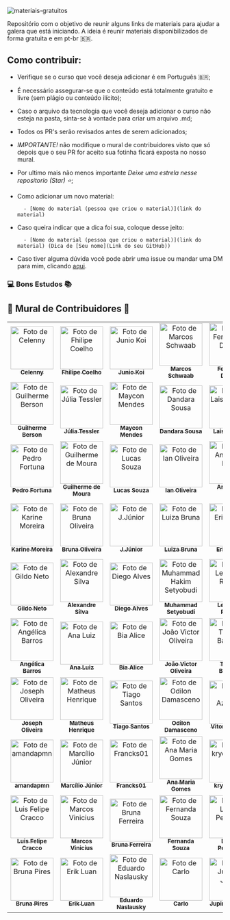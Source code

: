 ![materiais-gratuitos](https://github.com/celycodes/materiais-gratuitos/assets/70456452/6f75be33-9f30-4b7c-835e-9973c57006dd)


Repositório com o objetivo de reunir alguns links de materiais para ajudar a galera que está iniciando. A ideia é reunir materiais disponibilizados de forma gratuita e em pt-br 🇧🇷.

## Como contribuir:

- Verifique se o curso que você deseja adicionar é em Português 🇧🇷;

- É necessário assegurar-se que o conteúdo está totalmente gratuito e livre (sem plágio ou conteúdo ilícito);     

- Caso o arquivo da tecnologia que você deseja adicionar o curso não esteja na pasta, sinta-se à vontade para criar um arquivo .md;

- Todos os PR's serão revisados antes de serem adicionados;

- *IMPORTANTE!* não modifique o mural de contribuidores visto que só depois que o seu PR for aceito sua fotinha ficará exposta no nosso mural. 

- Por ultimo mais não menos importante *Deixe uma estrela nesse repositorio (Star) ⭐*;

- Como adicionar um novo material:

        - [Nome do material (pessoa que criou o material)](link do material) 

- Caso queira indicar que a dica foi sua, coloque desse jeito:
            
        - [Nome do material (pessoa que criou o material)](link do material) (Dica de [Seu nome](Link do seu GitHub))
            
- Caso tiver alguma dúvida você pode abrir uma issue ou mandar uma DM para mim, clicando [aqui](https://www.instagram.com/celycodes/). 


### 💻 Bons Estudos 📚


## 💜 Mural de Contribuidores 💜

<table>
  <tr>
    <td align="center">
      <a href="#">
        <img src="https://avatars.githubusercontent.com/celenny" width="100px;" alt="Foto de Celenny"/><br>
        <sub>
          <b>Celenny</b>
        </sub>
      </a>
    </td>
    <td align="center">
      <a href="#">
        <img src="https://avatars1.githubusercontent.com/fhilipecrash" width="100px;" alt="Foto de Fhilipe Coelho"/><br>
        <sub>
          <b>Fhilipe Coelho</b>
        </sub>
      </a>
    </td>
    <td align="center">
      <a href="#">
        <img src="https://avatars0.githubusercontent.com/Juniokoi" width="100px;" alt="Foto de Junio Koi"/><br>
        <sub>
          <b>Junio Koi</b>
        </sub>
      </a>
    </td>
     </td>
    <td align="center">
      <a href="#">
        <img src="https://avatars1.githubusercontent.com/Marcosschwaab" width="100px;" alt="Foto de Marcos Schwaab"/><br>
        <sub>
          <b>Marcos Schwaab</b>
        </sub>
      </a>
    </td>
    <td align="center">
      <a href="#">
        <img src="https://avatars1.githubusercontent.com/Fernanda-Dantas" width="100px;" alt="Foto de Fernanda-Dantas"/><br>
        <sub>
          <b>Fernanda Dantas</b>
        </sub>
      </a>
    </td>
    <td align="center">
      <a href="#">
        <img src="https://avatars1.githubusercontent.com/sanaderer" width="100px;" alt="Foto de Sabrina Naderer"/><br>
        <sub>
          <b>Sabrina Naderer</b>
        </sub>
      </a>
    </td>
    <td align="center">
      <a href="#">
        <img src="https://avatars1.githubusercontent.com/luizmineiro" width="100px;" alt="Foto de João Luiz Mineiro"/><br>
        <sub>
          <b>João Luiz</b>
        </sub>
      </a>
    </td>
  </tr>
  <tr>
    <td align="center">
      <a href="#">
        <img src="https://avatars1.githubusercontent.com/karontyy" width="100px;" alt="Foto de Guilherme Berson"/><br>
        <sub>
          <b>Guilherme Berson</b>
        </sub>
      </a>
    </td>  
    <td align="center">
      <a href="#">
        <img src="https://avatars1.githubusercontent.com/juliatessler" width="100px;" alt="Foto de Júlia Tessler"/><br>
        <sub>
          <b>Júlia Tessler</b>
        </sub>
      </a>
    </td>
  <td align="center">
      <a href="#">
        <img src="https://avatars1.githubusercontent.com/maikella" width="100px;" alt="Foto de Maycon Mendes"/><br>
        <sub>
          <b>Maycon Mendes</b>
        </sub>
      </a>
    </td>
    <td align="center">
      <a href="#">
        <img src="https://avatars1.githubusercontent.com/dandaramcsousa" width="100px;" alt="Foto de Dandara Sousa"/><br>
        <sub>
          <b>Dandara Sousa</b>
        </sub>
      </a>
    </td>
    <td align="center">
      <a href="#">
        <img src="https://avatars1.githubusercontent.com/laisacsts" width="100px;" alt="Foto de Laisa Carmo"/><br>
        <sub>
          <b>Laisa Carmo</b>
        </sub>
      </a>
    </td>
    <td align="center">
      <a href="#">
        <img src="https://avatars1.githubusercontent.com/linferreira" width="100px;" alt="Foto de  Lindsay Ferreira"/><br>
        <sub>
          <b>Lindsay Ferreira</b>
        </sub>
      </a>     
    </td>
    <td align="center">
      <a href="#">
        <img src="https://avatars1.githubusercontent.com/luizRebelatto" width="100px;" alt="Foto de Luiz Gabriel"/><br>
        <sub>
          <b>Luiz Rebelatto</b>
        </sub>
      </a>
    </td>
  </tr>
  <tr>
   <td align="center">
      <a href="#">
        <img src="https://avatars1.githubusercontent.com/PedroDiFortuna" width="100px;" alt="Foto de Pedro Fortuna"/><br>
        <sub>
          <b>Pedro Fortuna</b>
        </sub>
      </a>
    </td>
     <td align="center">
      <a href="#">
        <img src="https://avatars1.githubusercontent.com/Guilheeeerme" width="100px;" alt="Foto de Guilherme de Moura"/><br>
        <sub>
          <b>Guilherme de Moura</b>
        </sub>
      </a>
    </td>
    </td>
     <td align="center">
      <a href="#">
        <img src="https://avatars1.githubusercontent.com/deverebor" width="100px;" alt="Foto de Lucas Souza"/><br>
        <sub>
          <b>Lucas Souza</b>
        </sub>
      </a>
    </td>
    </td>
    <td align="center">
      <a href="#">
        <img src="https://avatars1.githubusercontent.com/iang12" width="100px;" alt="Foto de Ian Oliveira"/><br>
        <sub>
          <b>Ian Oliveira</b>
        </sub>
      </a>
    </td>
    <td align="center">
      <a href="#">
        <img src="https://avatars1.githubusercontent.com/andersonhsporto" width="100px;" alt="Foto de Anderson Porto"/><br>
        <sub>
          <b>Anderson Porto</b>
        </sub>
      </a>
    </td>
    <td align="center">
      <a href="#">
        <img src="https://avatars1.githubusercontent.com/scriptdy" width="100px;" alt="Foto de scriptdy"/><br>
        <sub>
          <b>scriptdy</b>
        </sub>
      </a>
    </td>
    <td align="center">
      <a href="#">
        <img src="https://avatars1.githubusercontent.com/LuizAnt201" width="100px;" alt="Foto de Luiz Antonio"/><br>
        <sub>
          <b>Luiz Antonio</b>
        </sub>
      </a>
    </td>
  </tr>
  <tr>
  <td align="center">
      <a href="#">
        <img src="https://avatars1.githubusercontent.com/Karinemoreira" width="100px;" alt="Foto de Karine Moreira"/><br>
        <sub>
          <b>Karine Moreira</b>
        </sub>
      </a>
    </td>
    <td align="center">
      <a href="#">
        <img src="https://avatars1.githubusercontent.com/bruna-luc" width="100px;" alt="Foto de Bruna Oliveira"/><br>
        <sub>
          <b>Bruna Oliveira</b>
        </sub>
      </a>
    </td>
    <td align="center">
      <a href="#">
        <img src="https://avatars1.githubusercontent.com/Minaraih" width="100px;" alt="Foto de J.Júnior"/><br>
        <sub>
          <b>J.Júnior</b>
        </sub>
      </a>
    </td>
    <td align="center">
      <a href="#">
        <img src="https://avatars1.githubusercontent.com/Brunalu28" width="100px;" alt="Foto de Luiza Bruna"/><br>
        <sub>
          <b>Luiza Bruna</b>
        </sub>
      </a>
    </td>
    <td align="center">
      <a href="#">
        <img src="https://avatars1.githubusercontent.com/ericviana" width="100px;" alt="Foto de Eric Viana"/><br>
        <sub>
          <b>Eric Viana</b>
        </sub>
      </a>
    </td>
    <td align="center">
      <a href="#">
        <img src="https://avatars1.githubusercontent.com/henrique-barbase" width="100px;" alt="Foto de Henrique Barbase"/><br>
        <sub>
          <b>Henrique Barbase</b>
        </sub>
      </a>
    </td>
    <td align="center">
      <a href="#">
        <img src="https://avatars1.githubusercontent.com/patrick0806" width="100px;" alt="Foto de Patrick Nicezi"/><br>
        <sub>
          <b>Patrick Nicezi</b>
        </sub>
      </a>
    </td>
  </tr>
  <tr>
   <td align="center">
      <a href="#">
        <img src="https://avatars1.githubusercontent.com/gildoneto" width="100px;" alt="Foto de Gildo Neto"/><br>
        <sub>
          <b>Gildo Neto</b>
        </sub>
      </a>
    </td>
    <td align="center">
      <a href="#">
        <img src="https://avatars1.githubusercontent.com/Alexandre-S-bits" width="100px;" alt="Foto de Alexandre Silva"/><br>
        <sub>
          <b>Alexandre Silva</b>
        </sub>
      </a>
    </td>
    <td align="center">
      <a href="#">
        <img src="https://avatars1.githubusercontent.com/ifdiego" width="100px;" alt="Foto de Diego Alves"/><br>
        <sub>
          <b>Diego Alves</b>
        </sub>
      </a>
    </td>
    <td align="center">
      <a href="#">
        <img src="https://avatars1.githubusercontent.com/Setyobudi" width="100px;" alt="Foto de Muhammad Hakim Setyobudi"/><br>
        <sub>
          <b>Muhammad Setyobudi</b>
        </sub>
      </a>
    </td>
    <td align="center">
      <a href="#">
        <img src="https://avatars1.githubusercontent.com/leonardovictorribeiro" width="100px;" alt="Foto de Leonardo Ribeiro"/><br>
        <sub>
          <b>Leonardo Ribeiro</b>
        </sub>
      </a>
    </td>
    <td align="center">
      <a href="#">
        <img src="https://avatars1.githubusercontent.com/raianesilvaz" width="100px;" alt="Foto de Raiane Silva"/><br>
        <sub>
          <b>Raiane Silva</b>
        </sub>
      </a>
    </td>
    <td align="center">
      <a href="#">
        <img src="https://avatars1.githubusercontent.com/LarissaAbreu" width="100px;" alt="Foto de Larissa Abreu"/><br>
        <sub>
          <b>Larissa Abreu</b>
        </sub>
      </a>
    </td>
  </tr>
  <tr>
  <td align="center">
      <a href="#">
        <img src="https://avatars1.githubusercontent.com/angelicabarros" width="100px;" alt="Foto de Angélica Barros"/><br>
        <sub>
          <b>Angélica Barros</b>
        </sub>
      </a>
    </td>
    <td align="center">
      <a href="#">
        <img src="https://avatars1.githubusercontent.com/acluiz" width="100px;" alt="Foto de Ana Luiz"/><br>
        <sub>
          <b>Ana Luiz</b>
        </sub>
      </a>
    </td>
    <td align="center">
      <a href="#">
        <img src="https://avatars1.githubusercontent.com/ibiaalice" width="100px;" alt="Foto de Bia Alice"/><br>
        <sub>
          <b>Bia Alice</b>
        </sub>
      </a>
    </td>
    <td align="center">
      <a href="#">
        <img src="https://avatars1.githubusercontent.com/jvvoliveira" width="100px;" alt="Foto de João Victor Oliveira"/><br>
        <sub>
          <b>João Victor Oliveira</b>
        </sub>
      </a>
    </td>
    <td align="center">
      <a href="#">
        <img src="https://avatars1.githubusercontent.com/thalytabdn" width="100px;" alt="Foto de Thalyta Barbosa"/><br>
        <sub>
          <b>Thalyta Barbosa</b>
        </sub>
      </a>
    </td>
    <td align="center">
      <a href="#">
        <img src="https://avatars1.githubusercontent.com/eduardovitor" width="100px;" alt="Foto de Eduardo Vítor"/><br>
        <sub>
          <b>Eduardo Vítor</b>
        </sub>
      </a>
    </td>
    <td align="center">
      <a href="#">
        <img src="https://avatars1.githubusercontent.com/adalbertobrant" width="100px;" alt="Foto de Adalberto Brant"/><br>
        <sub>
          <b>Adalberto Brant</b>
        </sub>
      </a>
    </td>
  </tr>
  <tr>
  <td align="center">
      <a href="#">
        <img src="https://avatars1.githubusercontent.com/MeirelesTech" width="100px;" alt="Foto de Joseph Oliveira"/><br>
        <sub>
          <b>Joseph Oliveira</b>
        </sub>
      </a>
    </td>
    <td align="center">
      <a href="#">
        <img src="https://avatars1.githubusercontent.com/MatheusHenriq" width="100px;" alt="Foto de Matheus Henrique"/><br>
        <sub>
          <b>Matheus Henrique</b>
        </sub>
      </a>
    </td>
    <td align="center">
      <a href="#">
        <img src="https://avatars1.githubusercontent.com/TiagoPS2" width="100px;" alt="Foto de Tiago Santos"/><br>
        <sub>
          <b>Tiago Santos</b>
        </sub>
      </a>
    </td>
    <td align="center">
      <a href="#">
        <img src="https://avatars1.githubusercontent.com/OdilonDamasceno" width="100px;" alt="Foto de Odilon Damasceno"/><br>
        <sub>
          <b>Odilon Damasceno</b>
        </sub>
      </a>
    </td>
    <td align="center">
      <a href="#">
        <img src="https://avatars1.githubusercontent.com/vitorAzevedo09" width="100px;" alt="Foto de Vitor Azevedo"/><br>
        <sub>
          <b>Vitor Azevedo</b>
        </sub>
      </a>
    </td>
    <td align="center">
      <a href="#">
        <img src="https://avatars1.githubusercontent.com/AntJoaquimDev" width="100px;" alt="Foto de Antonio Joaquim"/><br>
        <sub>
          <b>Antonio Joaquim</b>
        </sub>
      </a>
    </td>
    <td align="center">
      <a href="#">
        <img src="https://avatars1.githubusercontent.com/rafasilvasousa" width="100px;" alt="Foto de Bruna Ferreira"/><br>
        <sub>
          <b>Bruna Ferreira</b>
        </sub>
      </a>
    </td>
  </tr>
  <tr>
  </td>
    <td align="center">
      <a href="#">
        <img src="https://avatars1.githubusercontent.com/amandapmn" width="100px;" alt="Foto de amandapmn"/><br>
        <sub>
          <b>amandapmn</b>
        </sub>
      </a>
    </td>
    <td align="center">
      <a href="#">
        <img src="https://avatars1.githubusercontent.com/jrsmarcilio" width="100px;" alt="Foto de Marcílio Júnior"/><br>
        <sub>
          <b>Marcílio Júnior</b>
        </sub>
      </a>
    </td>
    <td align="center">
      <a href="#">
        <img src="https://avatars1.githubusercontent.com/Francks01" width="100px;" alt="Foto de Francks01"/><br>
        <sub>
          <b>Francks01</b>
        </sub>
      </a>
    </td>
    <td align="center">
      <a href="#">
        <img src="https://avatars1.githubusercontent.com/anamariagds" width="100px;" alt="Foto de Ana Maria Gomes"/><br>
        <sub>
          <b>Ana Maria Gomes</b>
        </sub>
      </a>
    </td>
    <td align="center">
      <a href="#">
        <img src="https://avatars1.githubusercontent.com/krydelmany" width="100px;" alt="Foto de krydelmany"/><br>
        <sub>
          <b>krydelmany</b>
        </sub>
      </a>
    </td>
    <td align="center">
      <a href="#">
        <img src="https://avatars1.githubusercontent.com/paulofsnunes" width="100px;" alt="Foto de Paulo Franklin"/><br>
        <sub>
          <b>Paulo Franklin</b>
        </sub>
      </a>
    </td>
    <td align="center">
      <a href="#">
        <img src="https://avatars1.githubusercontent.com/lfp2" width="100px;" alt="Foto de Lavínia Paganini"/><br>
        <sub>
          <b>Lavínia Paganini</b>
        </sub>
      </a>
    </td>
  </tr>
  <tr>
   <td align="center">
      <a href="#">
        <img src="https://avatars1.githubusercontent.com/LuisFelipeCracco" width="100px;" alt="Foto de Luis Felipe Cracco"/><br>
        <sub>
          <b>Luis Felipe Cracco</b>
        </sub>
      </a>
    </td>
    <td align="center">
      <a href="#">
        <img src="https://avatars1.githubusercontent.com/MarcosViniicius" width="100px;" alt="Foto de Marcos Vinicius"/><br>
        <sub>
          <b>Marcos Vinicius</b>
        </sub>
      </a>
    </td>
    <td align="center">
      <a href="#">
        <img src="https://avatars1.githubusercontent.com/bugelseif" width="100px;" alt="Foto de Bruna Ferreira"/><br>
        <sub>
          <b>Bruna Ferreira</b>
        </sub>
      </a>
    </td>
    <td align="center">
      <a href="#">
        <img src="https://avatars1.githubusercontent.com/leitoraincomum" width="100px;" alt="Foto de Fernanda Souza"/><br>
        <sub>
          <b>Fernanda Souza</b>
        </sub>
      </a>
    </td>
    <td align="center">
      <a href="#">
        <img src="https://avatars1.githubusercontent.com/LelePG" width="100px;" alt="Foto de Leticia Pegoraro"/><br>
        <sub>
          <b>Leticia Pegoraro</b>
        </sub>
      </a>
    </td>
    <td align="center">
      <a href="#">
        <img src="https://avatars1.githubusercontent.com/ed-morais" width="100px;" alt="Foto de Edilson Morais"/><br>
        <sub>
          <b>Edilson Morais</b>
        </sub>
      </a>
    </td>
    <td align="center">
      <a href="#">
        <img src="https://avatars1.githubusercontent.com/AyunaQueen" width="100px;" alt="Foto de Richelle Kim"/><br>
        <sub>
          <b>Richelle Kim</b>
        </sub>
      </a>
    </td>
  </tr>
  <tr>
    <td align="center">
      <a href="#">
        <img src="https://avatars1.githubusercontent.com/BrunaGPires" width="100px;" alt="Foto de Bruna Pires"/><br>
        <sub>
          <b>Bruna Pires</b>
        </sub>
      </a>
    </td>
  <td align="center">
      <a href="#">
        <img src="https://avatars1.githubusercontent.com/Smilke" width="100px;" alt="Foto de Erik Luan"/><br>
        <sub>
          <b>Erik Luan</b>
        </sub>
      </a>
    </td>
   <td align="center">
      <a href="#">
        <img src="https://avatars1.githubusercontent.com/naslausky" width="100px;" alt="Foto de Eduardo Naslausky"/><br>
        <sub>
          <b>Eduardo Naslausky</b>
        </sub>
      </a>
    </td>
<td align="center">
      <a href="#">
        <img src="https://avatars1.githubusercontent.com/carlogia7" width="100px;" alt="Foto de Carlo"/><br>
        <sub>
          <b>Carlo</b>
        </sub>
      </a>
    </td>
        <td align="center">
      <a href="#">
        <img src="https://avatars1.githubusercontent.com/jupiracijunior" width="100px;" alt="Foto de Jupiraci Júnior"/><br>
        <sub>
          <b>Jupiraci Júnior</b>
        </sub>
      </a>
    </td>
        <td align="center">
      <a href="#">
        <img src="https://avatars1.githubusercontent.com/OliverLidi" width="100px;" alt="Foto de OliverLidi"/><br>
        <sub>
          <b>Lidi Oliver</b>
        </sub>
      </a>
    </td>
  </tr>
</table>
